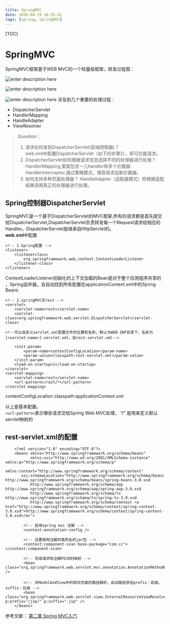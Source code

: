 ```yaml
---
title: SpringMVC
date: 2016-04-19 16:35:41
tags: [spring, springMVC]
---
```

[TOC]
# SpringMVC

SpringMVC框架基于WEB MVC的一个轻量级框架，转发过程图：

![enter description here][3]

![enter description here][4]

![enter description here][5]
涉及到几个重要的处理过程：
- DispatcherServlet
- HandlerMapping
- HandleAdapter
- ViewResolver

> Question：
> 1. 请求如何发到DispatcherServlet(前端控制器)？   
web.xml中配置DispatcherServlet（如下的步骤2），即可拦截请求。
> 2. DispatcherServlet如何根据请求信息选择不同的处理器进行处理？ HandlerMapping,里面包含一儿handler和多个拦截器HandlerInterceptor,通过策略模式，很容易添加新拦截器。
> 3. 如何支持多种页面处理器？ 
HandleAdapter（适配器模式）将根据适配结果调用真正的处理器进行处理。


## Spring控制器**DispatcherServlet**  
SpringMVC是一个基于DispatcherServlet的MVC框架,所有的请求都是首先提交给DispatcherServlet,DispatcherServlet负责转发每一个Request请求给相应的Handler。DispatcherServlet是继承自HttpServlet的。   
**web.xml**中配置

    <!-- 1.Spring配置 -->
    <listener>
        <listenerclass>
            org.springframework.web.context.ContextLoaderListener
        </listener-class>
    </listener>
ContextLoaderListener初始化的上下文加载的Bean是对于整个应用程序共享的
，Spring监听器。会自动找到所有配置在applicationContext.xml中的Spring Beans

    <!-- 2.springMVC式rest -->
    <servlet>
        <servlet-name>rest</servlet-name>
        <servlet-class>org.springframework.web.servlet.DispatcherServlet</servlet-class>
    
    <!--可以自定义servlet.xml配置文件的位置和名称，默认为WEB-INF目录下，名称为[<servlet-name>]-servlet.xml，如rest-servlet.xml-->

        <init-param>
            <param-name>contextConfigLocation</param-name>
            <param-value>classpath:rest-servlet.xml</param-value>
        </init-param>
        <load-on-startup>1</load-on-startup>
    </servlet>
    <servlet-mapping>
        <servlet-name>rest</servlet-name>
        <url-pattern>/rest/*</url-pattern>
    </servlet-mapping>

<!-- 3.指定Spring Bean的配置文件所在目录。默认配置在WEB-INF目录下 -->
<context-param>
	<param-name>contextConfigLocation</param-name>
	<param-value>classpath:applicationContext.xml</param-value>
</context-param>
 
 以上是基本配置。  
 `<url-pattern>`表示哪些请求交给Spring Web MVC处理， “/” 是用来定义默认servlet映射的
##  rest-servlet.xml的配置  
```
	<?xml version="1.0" encoding="UTF-8"?>
	<beans xmlns="http://www.springframework.org/schema/beans"     
	       xmlns:xsi="http://www.w3.org/2001/XMLSchema-instance" xmlns:p="http://www.springframework.org/schema/p"     
	        xmlns:context="http://www.springframework.org/schema/context"     
	   xsi:schemaLocation="http://www.springframework.org/schema/beans http://www.springframework.org/schema/beans/spring-beans-3.0.xsd   
	       http://www.springframework.org/schema/aop http://www.springframework.org/schema/aop/spring-aop-3.0.xsd   
	       http://www.springframework.org/schema/tx http://www.springframework.org/schema/tx/spring-tx-3.0.xsd   
	       http://www.springframework.org/schema/context <a href="http://www.springframework.org/schema/context/spring-context-3.0.xsd">http://www.springframework.org/schema/context/spring-context-3.0.xsd</a>">
	
	    <!-- 启用spring mvc 注解 -->
	    <context:annotation-config />
	
	    <!-- 设置使用注解的类所在的jar包 -->
	    <context:component-scan base-package="com.cc"></context:component-scan>
	
	    <!-- 完成请求和注解POJO的映射 -->
	    <bean class="org.springframework.web.servlet.mvc.annotation.AnnotationMethodHandlerAdapter" />
	　　
	    <!-- 对ModelAndView中的转向页面的路径解析，自动路径添加prefix：前缀， suffix：后缀 -->
	    <bean class="org.springframework.web.servlet.view.InternalResourceViewResolver" p:prefix="/jsp/" p:suffix=".jsp" />
	</beans>
```

参考文献：
[第二章 Spring MVC入门][6]


  [3]: ./images/4.png "4.png"
  [4]: ./images/5.png "5.png"
  [5]: ./images/1.png "1.png"
  [6]: http://jinnianshilongnian.iteye.com/blog/1594806